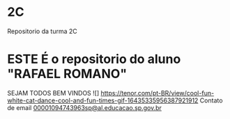 # 2C
Repositorio da turma 2C
# ESTE É o repositorio do aluno "RAFAEL ROMANO"
SEJAM TODOS BEM VINDOS 
![] https://tenor.com/pt-BR/view/cool-fun-white-cat-dance-cool-and-fun-times-gif-16435335956387921912
Contato de email 00001094743963sp@al.educacao.sp.gov.br
